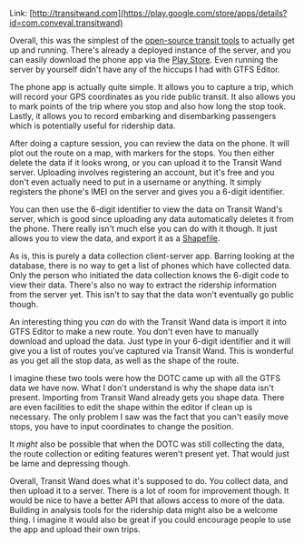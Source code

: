 <!-- 
.. link: 
.. description: 
.. tags: philippine-transit-app, programming
.. date: 2013/07/15 22:45:20
.. title: Transit Wand
.. slug: transit-wand
-->

Link: [http://transitwand.com](https://play.google.com/store/apps/details?id=com.conveyal.transitwand)

Overall, this was the simplest of the [open-source transit tools](http://philippine-transit.hackathome.com/use-this-code/) to actually get up and running. There's already a deployed instance of the server, and you can easily download the phone app via the [Play Store](https://play.google.com/store/apps/details?id=com.conveyal.transitwand). Even running the server by yourself didn't have any of the hiccups I had with GTFS Editor.

The phone app is actually quite simple. It allows you to capture a trip, which will record your GPS coordinates as you ride public transit. It also allows you to mark points of the trip where you stop and also how long the stop took. Lastly, it allows you to record embarking and disembarking passengers which is potentially useful for ridership data.

After doing a capture session, you can review the data on the phone. It will plot out the route on a map, with markers for the stops. You then either delete the data if it looks wrong, or you can upload it to the Transit Wand server. Uploading involves registering an account, but it's free and you don't even actually need to put in a username or anything. It simply registers the phone's IMEI on the server and gives you a 6-digit identifier.

You can then use the 6-digit identifier to view the data on Transit Wand's server, which is good since uploading any data automatically deletes it from the phone. There really isn't much else you can do with it though. It just allows you to view the data, and export it as a [Shapefile](https://en.wikipedia.org/wiki/Shapefile).

As is, this is purely a data collection client-server app. Barring looking at the database, there is no way to get a list of phones which have collected data. Only the person who initiated the data collection knows the 6-digit code to view their data. There's also no way to extract the ridership information from the server yet. This isn't to say that the data won't eventually go public though.

An interesting thing you *can* do with the Transit Wand data is import it into GTFS Editor to make a new route. You don't even have to manually download and upload the data. Just type in your 6-digit identifier and it will give you a list of routes you've captured via Transit Wand. This is wonderful as you get all the stop data, as well as the shape of the route.

I imagine these two tools were how the DOTC came up with all the GTFS data we have now. What I don't understand is why the shape data isn't present. Importing from Transit Wand already gets you shape data. There are even facilities to edit the shape within the editor if clean up is necessary. The only problem I saw was the fact that you can't easily move stops, you have to input coordinates to change the position.

It *might* also be possible that when the DOTC was still collecting the data, the route collection or editing features weren't present yet. That would just be lame and depressing though.

Overall, Transit Wand does what it's supposed to do. You collect data, and then upload it to a server. There is a lot of room for improvement though. It would be nice to have a better API that allows access to more of the data. Building in analysis tools for the ridership data might also be a welcome thing. I imagine it would also be great if you could encourage people to use the app and upload their own trips.

